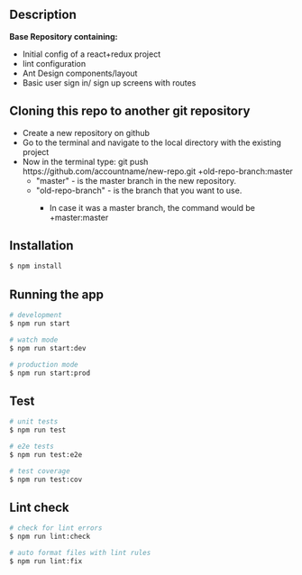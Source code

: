 ## Description

<b>Base Repository containing:</b>

<ul>
    <li>Initial config of a react+redux project</li>
    <li>lint configuration</li>
    <li>Ant Design components/layout</li>
    <li>Basic user sign in/ sign up screens with routes</li>
</ul>

## Cloning this repo to another git repository

<ul>
    <li>Create a new repository on github</li>
    <li>Go to the terminal and navigate to the local directory with the existing project</li>
    <li>Now in the terminal type: git push https://github.com/accountname/new-repo.git +old-repo-branch:master
        <ul>
            <li>"master" - is the master branch in the new repository.</li>
            <li>"old-repo-branch" - is the branch that you want to use.</li>
            <ul>
                <li>In case it was a master branch, the command would be +master:master</li>
            </ul>
        </ul>
    </li>
</ul>

## Installation

```bash
$ npm install
```

## Running the app

```bash
# development
$ npm run start

# watch mode
$ npm run start:dev

# production mode
$ npm run start:prod
```

## Test

```bash
# unit tests
$ npm run test

# e2e tests
$ npm run test:e2e

# test coverage
$ npm run test:cov
```

## Lint check

```bash
# check for lint errors
$ npm run lint:check

# auto format files with lint rules
$ npm run lint:fix
```
